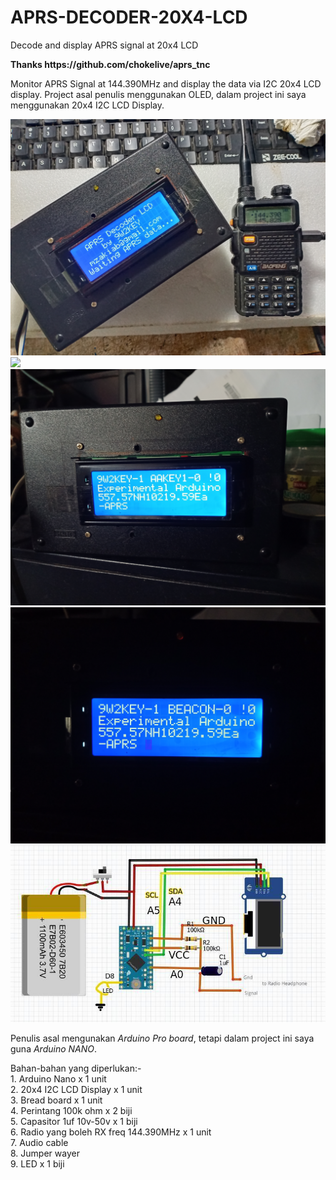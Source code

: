 # APRS-DECODER-20X4-LCD
Decode and display APRS signal at 20x4 LCD
<p>
<B>Thanks https://github.com/chokelive/aprs_tnc</B>

Monitor APRS Signal at 144.390MHz and display the data via I2C 20x4 LCD display. 
Project asal penulis menggunakan OLED, dalam project ini saya menggunakan 20x4 I2C LCD Display.
<p>
<img src="https://github.com/mzakiab/APRS-DECODER-20X4-LCD/blob/main/IMG_20230130_163335.jpg">
<img src="https://github.com/mzakiab/APRS-DECODER-20X4-LCD/blob/main/IMG_20230130_171918.jpg">
<img src="https://github.com/mzakiab/APRS-DECODER-20X4-LCD/blob/main/IMG_20230130_172222.jpg">
<img src="https://github.com/mzakiab/APRS-DECODER-20X4-LCD/blob/main/IMG_20230130_172703.jpg">
<img src="https://github.com/mzakiab/APRS-DECODER-20X4-LCD/blob/main/circuit.jpeg">
  <p>
    Penulis asal mengunakan <i>Arduino Pro board</i>, tetapi dalam project ini saya guna <i>Arduino NANO</i>.
<p>
Bahan-bahan yang diperlukan:-
  <br>
1. Arduino Nano x 1 unit
  <br>
2. 20x4 I2C LCD Display x 1 unit
  <br>
3. Bread board x 1 unit
  <br>
4. Perintang 100k ohm x 2 biji
  <br>
5. Capasitor 1uf 10v-50v x 1 biji
  <br>
6. Radio yang boleh RX freq 144.390MHz x 1 unit
  <br>
7. Audio cable
  <br>
8. Jumper wayer
  <br>
9. LED x 1 biji
